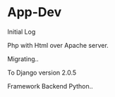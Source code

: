 # App-Dev

Initial Log

Php with Html over Apache server.


Migrating..

To Django version 2.0.5

Framework Backend Python..

